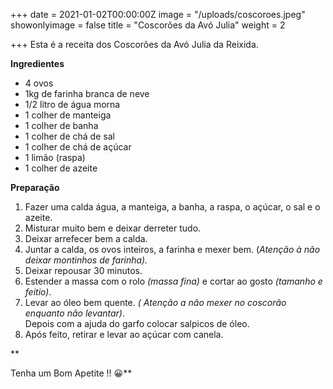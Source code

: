 +++
date = 2021-01-02T00:00:00Z
image = "/uploads/coscoroes.jpeg"
showonlyimage = false
title = "Coscorões da Avó Julia"
weight = 2

+++
Esta é a receita dos Coscorões da Avó Julia da Reixida.

**Ingredientes**

* 4 ovos
* 1kg de farinha branca de neve
* 1/2 litro de água morna
* 1 colher de manteiga
* 1 colher de banha
* 1 colher de chá de sal
* 1 colher de chá de açúcar
* 1 limão (raspa)
* 1 colher de azeite

**Preparação**

1. Fazer uma calda água, a manteiga, a banha, a raspa, o açúcar, o sal e o azeite.
2. Misturar muito bem e deixar derreter tudo.
3. Deixar arrefecer bem a calda.
4. Juntar a calda, os ovos inteiros, a farinha e mexer bem. (_Atenção à não deixar montinhos de farinha)._
5. Deixar repousar 30 minutos.
6. Estender a massa com o rolo _(massa fina)_ e cortar ao gosto _(tamanho e feitio)_.
7. Levar ao óleo bem quente. _( Atenção a não mexer no coscorão enquanto não levantar)_.  
   Depois com a ajuda do garfo colocar salpicos de óleo.
8. Após feito, retirar e levar ao açúcar com canela.

**  
  
Tenha um Bom Apetite !! 😀**